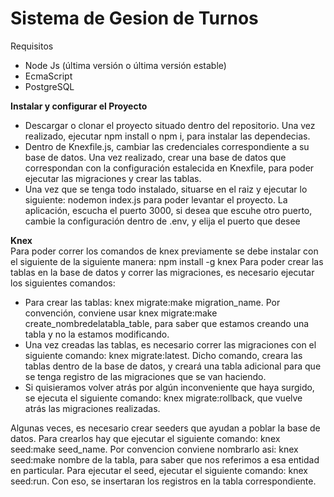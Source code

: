 # Sistema de Gesion de Turnos

Requisitos
- Node Js (última versión o última versión estable)
- EcmaScript
- PostgreSQL



__Instalar y configurar el Proyecto__
- Descargar o clonar el proyecto situado dentro del repositorio. Una vez realizado, ejecutar npm install o npm i, para instalar las dependecias.
- Dentro de Knexfile.js, cambiar las credenciales correspondiente a su base de datos. Una vez realizado, crear una base de datos que correspondan con la configuración estalecida en Knexfile, para poder ejecutar las migraciones y crear las tablas.
- Una vez que se tenga todo instalado, situarse en el raiz y ejecutar lo siguiente: nodemon index.js para poder levantar el proyecto. La aplicación, escucha el puerto 3000, si desea que escuhe otro puerto, cambie la configuración dentro de .env, y elija el puerto que desee



__Knex__  
Para poder correr los comandos de knex previamente se debe instalar con el siguiente de la siguiente manera: npm install -g knex
Para poder crear las tablas en la base de datos y correr las migraciones, es necesario ejecutar los siguientes comandos:
- Para crear las tablas: knex migrate:make migration_name. Por convención, conviene usar knex migrate:make create_nombredelatabla_table, para saber que estamos creando una tabla y no la estamos modificando.
- Una vez creadas las tablas, es necesario correr las migraciones con el siguiente comando: knex migrate:latest. Dicho comando, creara las tablas dentro de la base de datos, y creará una tabla adicional para que se tenga registro de las migraciones que se van haciendo.
- Si quisieramos volver atrás por algún inconveniente que haya surgido, se ejecuta el siguiente comando: knex migrate:rollback, que vuelve atrás las migraciones realizadas.

Algunas veces, es necesario crear seeders que ayudan a poblar la base de datos. Para crearlos hay que ejecutar el siguiente comando: knex seed:make seed_name. Por convencion conviene nombrarlo asi: knex seed:make nombre de la tabla, para saber que nos referimos a esa entidad en particular. Para ejecutar el seed, ejecutar el siguiente comando: knex seed:run. Con eso, se insertaran los registros en la tabla correspondiente.

